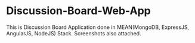 # Discussion-Board-Web-App
This is Discussion Board Application done in MEAN(MongoDB, ExpressJS, AngularJS, NodeJS) Stack.
Screenshots also attached.
